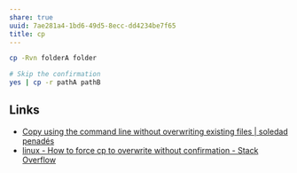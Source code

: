 ```yaml
---
share: true
uuid: 7ae281a4-1bd6-49d5-8ecc-dd4234be7f65
title: cp
---
```

``` bash
cp -Rvn folderA folder

# Skip the confirmation
yes | cp -r pathA pathB
```
## Links
* [Copy using the command line without overwriting existing files | soledad penadés](https://soledadpenades.com/posts/2017/copy-using-the-command-line-without-overwriting-existing-files/)
* [linux - How to force cp to overwrite without confirmation - Stack Overflow](https://stackoverflow.com/questions/8488253/how-to-force-cp-to-overwrite-without-confirmation)